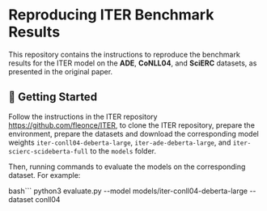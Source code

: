 # Reproducing ITER Benchmark Results

This repository contains the instructions to reproduce the benchmark results for the ITER model on the **ADE**, **CoNLL04**, and **SciERC** datasets, as presented in the original paper.


## 🚀 Getting Started

Follow the instructions in the ITER repository https://github.com/fleonce/ITER, to clone the ITER repository, prepare the environment, prepare the datasets and download the corresponding model weights `iter-conll04-deberta-large`, `iter-ade-deberta-large`, and `iter-scierc-scideberta-full` to the `models` folder.

Then, running commands to evaluate the models on the corresponding dataset. For example:

bash```
python3 evaluate.py --model models/iter-conll04-deberta-large --dataset conll04
```
